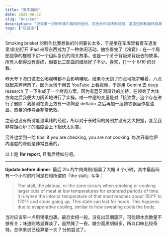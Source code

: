 ```yaml
---
title: "熏牛胸肉"
date: 2025-06-22
slug: "brisket"
description: "记录第一次制作熏牛胸肉的经历，包括长时间烤制过程、温度控制和最终成果的评估。"
tags: ["日日谈"]
---
```


Smoking brisket 的制作比我想象的时间要长太多，于是坐在车库里看着车道发呆/此刻打开 iPad 来写东西成为了一种休闲活动。抽空看完了《冷宴》: 在一个局部战争的框框下讲一个组队复仇的闯关故事，也是一个关于背叛来背叛去的故事。所有人都得没有善终，但要比三部曲的结局好了不少。喜欢，打一个 8/10 的分数。

昨天夸下海口说怎么喝咖啡都不会影响睡眠，结果今天到了四点可能才睡着，八点就起来弄烤肉了。因为太懒于用去 YouTube 上看视频，于是用 Gemini 去 deep research 了一下生成了一个烤肉方案。因为有蓝牙测温计的加持，在领会了大体方向之后我便大刀阔斧地进行了实操。唯一中途的变量是对「接油盘」这个存在进行了删除：我猜测在炭上方有一块陶瓷 deflator 之后再加一层铸铁锅当作接油盘，热量的传导会非常低效。

之前也没有所谓低温熏烤的经验，所以对于长时间的烤制并没有太大把握，甚至我非常担心炉子的温度会上下起伏太厉害。

另外也学到一给 tips: if you are checking, you are not cooking. 每次开盖给炉内温度的降低是非常显著的。

以上是 **1hr report**, 且看后续如何吧。

***

**Update before dinner**: 最后 2lb 的牛肉烤制/烟熏了大概 4 个小时，其中最起码有一个小时的时间是在和所谓的「the stall」斗争：

> The stall, the plateau, or the zone occurs when smoking or cooking larger cuts of meat at low temperatures for extended periods of time. It is when the interior temperature of that meat reaches about 150°F to 170°F and stops going up. This state can last for hours. This happens due to evaporative cooling, similar to how sweating cools the body.

当时应该早一点用锡纸包裹。最后卖相一般，没有出现烟熏环，可能跟木炭数量不够有关；味道则略显寡淡了，虽然腌了一夜，糖少而黑胡椒多，所以口味比较奇特。总体来说已经算是一次 7 分的尝试了。
